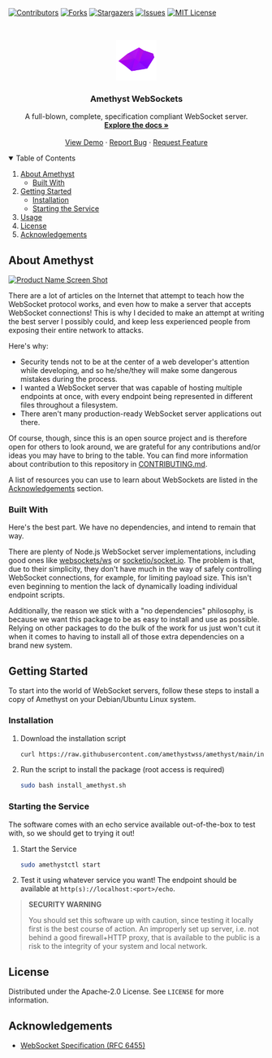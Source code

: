 <!-- PROJECT SHIELDS -->
<!--
*** I'm using markdown "reference style" links for readability.
*** Reference links are enclosed in brackets [ ] instead of parentheses ( ).
*** See the bottom of this document for the declaration of the reference variables
*** for contributors-url, forks-url, etc. This is an optional, concise syntax you may use.
*** https://www.markdownguide.org/basic-syntax/#reference-style-links
-->
[![Contributors][contributors-shield]][contributors-url]
[![Forks][forks-shield]][forks-url]
[![Stargazers][stars-shield]][stars-url]
[![Issues][issues-shield]][issues-url]
[![MIT License][license-shield]][license-url]

<!-- PROJECT LOGO -->
<br />
<p align="center">
  <a href="https://github.com/amethystwss/amethyst">
    <img src="images/logo.png" alt="Logo" width="80" height="80">
  </a>

  <h3 align="center">Amethyst WebSockets</h3>

  <p align="center">
    A full-blown, complete, specification compliant WebSocket server.
    <br />
    <a href="https://amethystwss.github.io"><strong>Explore the docs »</strong></a>
    <br />
    <br />
    <a href="https://amethystwss.github.io/demo">View Demo</a>
    ·
    <a href="https://github.com/amethystwss/amethyst/issues">Report Bug</a>
    ·
    <a href="https://github.com/amethystwss/amethyst/issues">Request Feature</a>
  </p>
</p>



<!-- TABLE OF CONTENTS -->
<details open="open">
  <summary>Table of Contents</summary>
  <ol>
    <li>
      <a href="#about-amethyst">About Amethyst</a>
      <ul>
        <li><a href="#built-with">Built With</a></li>
      </ul>
    </li>
    <li>
      <a href="#getting-started">Getting Started</a>
      <ul>
        <li><a href="#installation">Installation</a></li>
        <li><a href="#starting-the-service">Starting the Service</a></li>
      </ul>
    </li>
    <li><a href="#usage">Usage</a></li>
    <li><a href="#license">License</a></li>
    <li><a href="#acknowledgements">Acknowledgements</a></li>
  </ol>
</details>

<!-- ABOUT THE PROJECT -->
## About Amethyst

[![Product Name Screen Shot][product-screenshot]](https://amethystwss.github.io)

There are a lot of articles on the Internet that attempt to teach how the WebSocket protocol works, and even how to make a server that accepts WebSocket connections! This is why I decided to make an attempt at writing the best server I possibly could, and keep less experienced people from exposing their entire network to attacks.

Here's why:
- Security tends not to be at the center of a web developer's attention while developing, and so he/she/they will make some dangerous mistakes during the process.
- I wanted a WebSocket server that was capable of hosting multiple endpoints at once, with every endpoint being represented in different files throughout a filesystem.
- There aren't many production-ready WebSocket server applications out there.

Of course, though, since this is an open source project and is therefore open for others to look around, we are grateful for any contributions and/or ideas you may have to bring to the table. You can find more information about contribution to this repository in [CONTRIBUTING.md](https://github.com/amethystwss/amethyst/blob/main/CONTRIBUTING.md).

A list of resources you can use to learn about WebSockets are listed in the [Acknowledgements](#acknowledgements) section.

### Built With

Here's the best part. We have no dependencies, and intend to remain that way.

There are plenty of Node.js WebSocket server implementations, including good ones like [websockets/ws](https://github.com/websockets/ws) or [socketio/socket.io](https://github.com/socketio/socket.io). The problem is that, due to their simplicity, they don't have much in the way of safely controlling WebSocket connections, for example, for limiting payload size. This isn't even beginning to mention the lack of dynamically loading individual endpoint scripts.

Additionally, the reason we stick with a "no dependencies" philosophy, is because we want this package to be as easy to install and use as possible. Relying on other packages to do the bulk of the work for us just won't cut it when it comes to having to install all of those extra dependencies on a brand new system.

<!-- GETTING STARTED -->
## Getting Started

To start into the world of WebSocket servers, follow these steps to install a copy of Amethyst on your Debian/Ubuntu Linux system.

### Installation

1. Download the installation script
   ```sh
   curl https://raw.githubusercontent.com/amethystwss/amethyst/main/install.sh >> install_amethyst.sh
   ```
2. Run the script to install the package (root access is required)
   ```sh
   sudo bash install_amethyst.sh
   ```

### Starting the Service

The software comes with an echo service available out-of-the-box to test with, so we should get to trying it out!

1. Start the Service
   ```sh
   sudo amethystctl start
   ```
2. Test it using whatever service you want! The endpoint should be available at `http(s)://localhost:<port>/echo`.

> **SECURITY WARNING**
>
> You should set this software up with caution, since testing it locally first is the best course of action. An improperly set up server, i.e. not behind a good firewall+HTTP proxy, that is available to the public is a risk to the integrity of your system and local network.

<!-- USAGE EXAMPLES -->
<!-- Not yet.. :(
## Usage

Use this space to show useful examples of how a project can be used. Additional screenshots, code examples and demos work well in this space. You may also link to more resources.

_For more examples, please refer to the [Documentation](https://example.com)_



<!-- ROADMAP ->
## Roadmap

See the [open issues](https://github.com/othneildrew/Best-README-Template/issues) for a list of proposed features (and known issues).



<!-- CONTRIBUTING ->
## Contributing

Contributions are what make the open source community such an amazing place to be learn, inspire, and create. Any contributions you make are **greatly appreciated**.

1. Fork the Project
2. Create your Feature Branch (`git checkout -b feature/AmazingFeature`)
3. Commit your Changes (`git commit -m 'Add some AmazingFeature'`)
4. Push to the Branch (`git push origin feature/AmazingFeature`)
5. Open a Pull Request

-->

<!-- LICENSE -->
## License

Distributed under the Apache-2.0 License. See `LICENSE` for more information.

<!-- ACKNOWLEDGEMENTS -->
## Acknowledgements
* [WebSocket Specification (RFC 6455)](https://tools.ietf.org/html/rfc6455)



<!-- MARKDOWN LINKS & IMAGES -->
<!-- https://www.markdownguide.org/basic-syntax/#reference-style-links -->
[contributors-shield]: https://img.shields.io/github/contributors/amethystwss/amethyst.svg?style=for-the-badge
[contributors-url]: https://github.com/amethystwss/amethyst/graphs/contributors
[forks-shield]: https://img.shields.io/github/forks/amethystwss/amethyst.svg?style=for-the-badge
[forks-url]: https://github.com/amethystwss/amethyst/network/members
[stars-shield]: https://img.shields.io/github/stars/amethystwss/amethyst.svg?style=for-the-badge
[stars-url]: https://github.com/amethystwss/amethyst/stargazers
[issues-shield]: https://img.shields.io/github/issues/amethystwss/amethyst.svg?style=for-the-badge
[issues-url]: https://github.com/amethystwss/amethyst/issues
[license-shield]: https://img.shields.io/github/license/amethystwss/amethyst.svg?style=for-the-badge
[license-url]: https://github.com/amethystwss/amethyst/blob/main/LICENSE.txt
[product-screenshot]: images/screenshot.png
